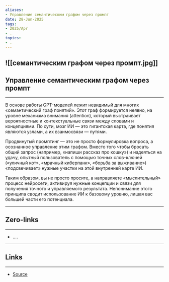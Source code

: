 ```yaml
---
aliases: 
- Управление семантическим графом через промпт 
date: 28-Jun-2025
tags:
- 2025/Apr
- .
topics:
- .
---
```

![[семантическим графом через промпт.jpg]]
-----
##  Управление семантическим графом через промпт 
-----
В основе работы GPT-моделей лежит невидимый для многих «семантический граф понятий». Этот граф формируется неявно, на уровне механизма внимания (attention), который выстраивает вероятностные и контекстуальные связи между словами и концепциями. По сути, мозг ИИ — это гигантская карта, где понятия являются узлами, а их взаимосвязи — путями.

Продвинутый промптинг — это не просто формулировка вопроса, а осознанное управление этим графом. Вместо того чтобы бросать общий запрос (например, «напиши рассказ про кошку») и надеяться на удачу, опытный пользователь с помощью точных слов-ключей («уличный кот», «мрачный киберпанк», «борьба за выживание») «подсвечивает» нужные участки на этой внутренней карте ИИ.

Таким образом, вы не просто просите, а направляете «мыслительный» процесс нейросети, активируя нужные концепции и связи для получения точного и управляемого результата. Непонимание этого принципа сводит использование ИИ к базовому уровню, лишая вас большей части его потенциала.

---
## Zero-links
---
- ....

---
## Links
---
- [Source](https://t.me/turboproject/1602)